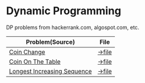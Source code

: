 # Dynamic Programming 

DP problems from hackerrank.com, algospot.com, etc.

Problem(Source) | File
---|------------- 
[Coin Change](https://www.hackerrank.com/challenges/coin-change) | [->file](coin_change.py) 
[Coin On The Table](https://www.hackerrank.com/challenges/coin-on-the-table/) | [->file](coin_change.py)
[Longest Increasing Sequence](https://algospot.com/judge/problem/read/LIS) | [->file](coin_change.py)
